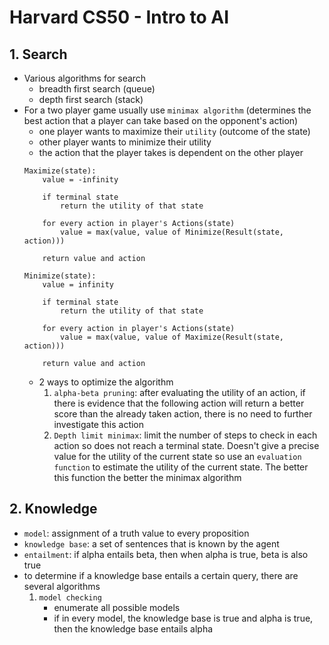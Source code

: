 # Harvard CS50 - Intro to AI
## 1. Search
- Various algorithms for search
    - breadth first search (queue)
    - depth first search (stack)
- For a two player game usually use `minimax algorithm` (determines the best action 
  that a player can take based on the opponent's action)
    - one player wants to maximize their `utility` (outcome of the state)
    - other player wants to minimize their utility
    - the action that the player takes is dependent on the other player
    ```
    Maximize(state):
        value = -infinity

        if terminal state
            return the utility of that state

        for every action in player's Actions(state)
            value = max(value, value of Minimize(Result(state, action)))

        return value and action
    ```
    ```
    Minimize(state):
        value = infinity

        if terminal state
            return the utility of that state

        for every action in player's Actions(state)
            value = max(value, value of Maximize(Result(state, action)))

        return value and action
    ```
    - 2 ways to optimize the algorithm
        1. `alpha-beta pruning`: after evaluating the utility of an action, if there
            is evidence that the following action will return a better score than 
            the already taken action, there is no need to further investigate this action 
        2. `Depth limit minimax`: limit the number of steps to check in each action
           so does not reach a terminal state. Doesn't give a precise value for the
           utility of the current state so use an `evaluation function` to estimate 
           the utility of the current state. The better this function the better the
           minimax algorithm

## 2. Knowledge
- `model`: assignment of a truth value to every proposition
- `knowledge base`: a set of sentences that is known by the agent
- `entailment`: if alpha entails beta, then when alpha is true, beta is also true
- to determine if a knowledge base entails a certain query, there are several algorithms
    1. `model checking`
        - enumerate all possible models
        - if in every model, the knowledge base is true and alpha is true, then the
          knowledge base entails alpha